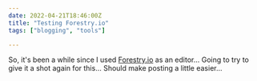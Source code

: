 ```yaml
---
date: 2022-04-21T18:46:00Z
title: "Testing Forestry.io"
tags: ["blogging", "tools"]

---
```

So, it's been a while since I used [Forestry.io](https://forestry.io) as an editor... Going to try to give it a shot again for this... Should make posting a little easier...